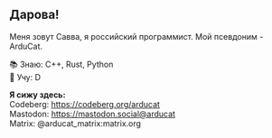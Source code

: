 ## Дарова!

Меня зовут Савва, я российский программист. Мой псевдоним - ArduCat.  

📚 Знаю: C++, Rust, Python  
📖 Учу: D  

**Я сижу здесь:**  
Codeberg: https://codeberg.org/arducat  
Mastodon: https://mastodon.social@arducat  
Matrix: @arducat_matrix:matrix.org  
